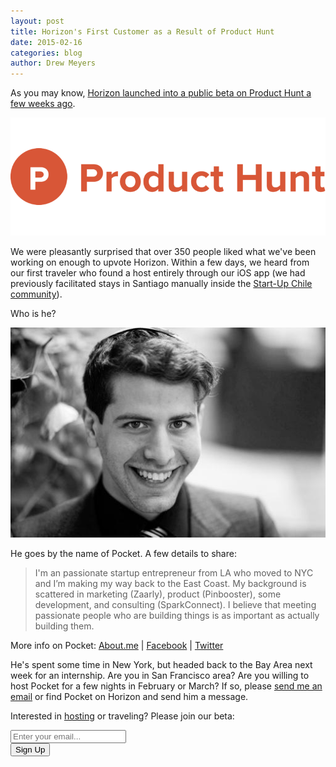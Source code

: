 ```yaml
---
layout: post
title: Horizon's First Customer as a Result of Product Hunt
date: 2015-02-16
categories: blog
author: Drew Meyers
---
```

As you may know, [Horizon launched into a public beta on Product Hunt a few weeks ago](http://www.producthunt.com/posts/horizon-2).

![](/assets/product-hunt-logo-1.png)

We were pleasantly surprised that over 350 people liked what we've been working on enough to upvote Horizon. Within a few days, we heard from our first traveler who found a host entirely through our iOS app (we had previously facilitated stays in Santiago manually inside the [Start-Up Chile community](/startup-chile/)). 

Who is he? 

<p align="center"><img src="/assets/pocket.jpg"></p>

He goes by the name of Pocket. A few details to share:

> I'm an passionate startup entrepreneur from LA who moved to NYC and I’m making my way back to the East Coast. My background is scattered in marketing (Zaarly), product (Pinbooster), some development, and consulting (SparkConnect). I believe that meeting passionate people who are building things is as important as actually building them.

More info on Pocket: [About.me](http://about.me/pocket) | [Facebook](https://www.facebook.com/p0cket) | [Twitter](https://twitter.com/p0cket)

He's spent some time in New York, but headed back to the Bay Area next week for an internship. Are you in San Francisco area? Are you willing to host Pocket for a few nights in February or March? If so, please [send me an email](mailto:drew@horizonapp.co) or find Pocket on Horizon and send him a message.

Interested in [hosting](/why-host/) or traveling? Please join our beta:

<!-- Begin MailChimp Signup Form -->
<div id="mc_embed_signup">
<form action="http://willmoyer.us2.list-manage.com/subscribe/post?u=69a898a29bc2e6a0ae2a83cd9&amp;id=835d9a226b" method="post" id="mc-embedded-subscribe-form" name="mc-embedded-subscribe-form" class="validate" target="_blank" novalidate>
  
<div class="mc-field-group">
  <div class="grid grid--tight">
    <div class="grid__item one-whole desk-two-thirds">
      <input type="email" value="" name="EMAIL" class="required email input-text margin-b" id="mce-EMAIL" placeholder="Enter your email...">
    </div>
    <div class="grid__item one-whole desk-one-third">
      <input type="submit" value="Sign Up" name="subscribe" id="mc-embedded-subscribe" class="button btn btn--full margin-b">
      <input type="hidden" name="FILTER" id="FILTER" value="BlogPost" />
    </div>
  </div><!-- end grid -->
</div>
<div id="mce-responses" class="clear">
 <div class="response" id="mce-error-response" style="display:none"></div>
 <div class="response" id="mce-success-response" style="display:none"></div>
</div>    <!-- real people should not fill this in and expect good things - do not remove this or risk form bot signups-->
 <div style="position: absolute; left: -5000px;"><input type="text" name="b_69a898a29bc2e6a0ae2a83cd9_835d9a226b" tabindex="-1" value=""></div>
    
</form>
</div>
  
 <!--End mc_embed_signup--> 